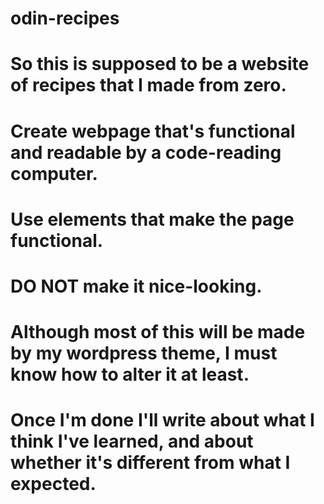 # odin-recipes
# So this is supposed to be a website of recipes that I made from zero.
# Create webpage that's functional and readable by a code-reading computer.
# Use elements that make the page functional.
# DO NOT make it nice-looking.
# Although most of this will be made by my wordpress theme, I must know how to alter it at least.
# Once I'm done I'll write about what I think I've learned, and about whether it's different from what I expected.